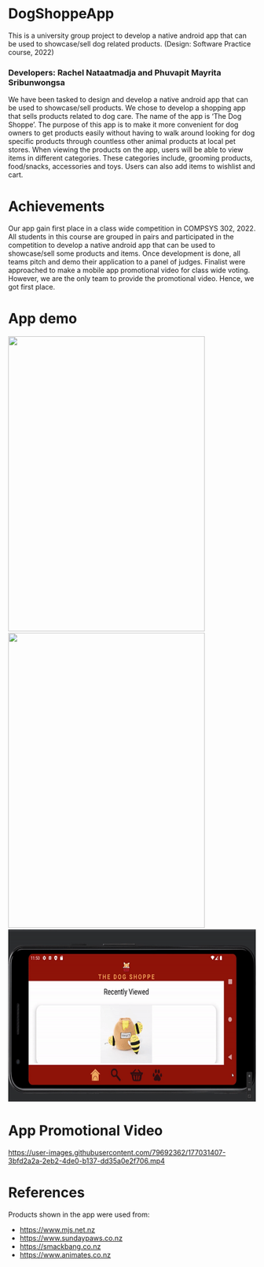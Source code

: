 # DogShoppeApp
This is a university group project to develop a native android app that can be used to showcase/sell dog related products. (Design: Software Practice course, 2022)
### Developers: Rachel Nataatmadja and Phuvapit Mayrita Sribunwongsa 

We have been tasked to design and develop a native android app that can be used to showcase/sell products. We chose to develop a shopping app that sells products related to dog care. The name of the app is ‘The Dog Shoppe’. The purpose of this app is to make it more convenient for dog owners to get products easily without having to walk around looking for dog specific products through countless other animal products at local pet stores. When viewing the products on the app, users will be able to view items in different categories. These categories include, grooming products, food/snacks, accessories and toys. Users can also add items to wishlist and cart.

# Achievements
Our app gain first place in a class wide competition in COMPSYS 302, 2022. 
All students in this course are grouped in pairs and participated in the  competition to develop a native android app that can be used to showcase/sell some products and items. Once development is done, all teams pitch and demo their application to a panel of judges. Finalist were approached to make a mobile app promotional video for class wide voting. However, we are the only team to provide the promotional video. Hence, we got first place.

# App demo

<img src="readmeAssets/dogshoppe_portrait_1.gif" width="400" height="600" /> <img src="readmeAssets/dogshoppe_portrait_2.gif" width="400" height="600" /> 
<img src="readmeAssets/dogshoppe_landscape.gif" width="600" height="350" /> 

# App Promotional Video



https://user-images.githubusercontent.com/79692362/177031407-3bfd2a2a-2eb2-4de0-b137-dd35a0e2f706.mp4


# References
Products shown in the app were used from:
- https://www.mjs.net.nz
- https://www.sundaypaws.co.nz
- https://smackbang.co.nz
- https://www.animates.co.nz
